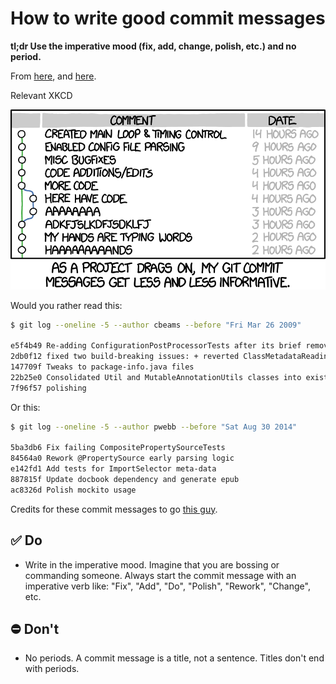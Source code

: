 # How to write good commit messages

**tl;dr Use the imperative mood (fix, add, change, polish, etc.) and no period.**

From [here](https://github.com/erlang/otp/wiki/writing-good-commit-messages), and [here](https://chris.beams.io/posts/git-commit/).

Relevant XKCD

![](./assets/2020-02-11_commit.png)

Would you rather read this: 

```bash
$ git log --oneline -5 --author cbeams --before "Fri Mar 26 2009"

e5f4b49 Re-adding ConfigurationPostProcessorTests after its brief removal in r814. @Ignore-ing the testCglibClassesAreLoadedJustInTimeForEnhancement() method as it turns out this was one of the culprits in the recent build breakage. The classloader hacking causes subtle downstream effects, breaking unrelated tests. The test method is still useful, but should only be run on a manual basis to ensure CGLIB is not prematurely classloaded, and should not be run as part of the automated build.
2db0f12 fixed two build-breaking issues: + reverted ClassMetadataReadingVisitor to revision 794 + eliminated ConfigurationPostProcessorTests until further investigation determines why it causes downstream tests to fail (such as the seemingly unrelated ClassPathXmlApplicationContextTests)
147709f Tweaks to package-info.java files
22b25e0 Consolidated Util and MutableAnnotationUtils classes into existing AsmUtils
7f96f57 polishing
```

Or this:

```bash
$ git log --oneline -5 --author pwebb --before "Sat Aug 30 2014"

5ba3db6 Fix failing CompositePropertySourceTests
84564a0 Rework @PropertySource early parsing logic
e142fd1 Add tests for ImportSelector meta-data
887815f Update docbook dependency and generate epub
ac8326d Polish mockito usage
```

Credits for these commit messages to go [this guy](https://chris.beams.io/posts/git-commit/). 

## ✅ Do

* Write in the imperative mood. Imagine that you are bossing or commanding
someone. Always start the commit message with an imperative verb like: "Fix",
"Add", "Do", "Polish", "Rework", "Change", etc.

## ⛔️ Don't

* No periods. A commit message is a title, not a sentence. Titles don't end with periods. 
